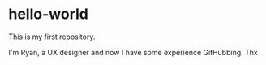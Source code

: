# hello-world
This is my first repository.

I'm Ryan, a UX designer and now I have some experience GitHubbing.  Thx
